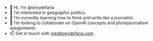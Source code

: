 - 👋 Hi, I’m @tonydefaria
- 👀 I’m interested in geographic politics.
- 🌱 I’m currently learning how to think and write like a journalist.
- 💞️ I’m looking to collaborate on OpenAI concepts and photojournalism assignments.
- 📫 Get in touch with me@tonydefaria.com

<!---
tonydefaria/tonydefaria is a ✨ special ✨ repository because its `README.md` (this file) appears on your GitHub profile.
You can click the Preview link to take a look at your changes.
--->
